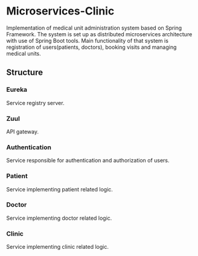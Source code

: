 # Microservices-Clinic
Implementation of medical unit administration system based on Spring Framework. The system is set up as distributed microservices architecture with use of Spring Boot tools. Main functionality of that system is registration of users(patients, doctors), booking visits and managing medical units.   

## Structure
### Eureka
Service registry server.
### Zuul
API gateway.
### Authentication
Service responsible for authentication and authorization of users.
### Patient
Service implementing patient related logic.
### Doctor
Service implementing doctor related logic.
### Clinic
Service implementing clinic related logic.

